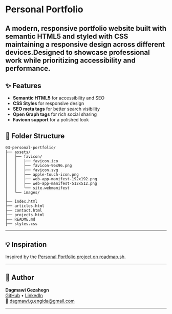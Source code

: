 # Personal Portfolio

A modern, responsive portfolio website built with semantic HTML5 and styled with CSS maintaining a responsive design across different devices.Designed to showcase professional work while prioritizing accessibility and performance.
---

## ✨ Features

- **Semantic HTML5** for accessibility and SEO
- **CSS Styles** for responsive design
- **SEO meta tags** for better search visibility
- **Open Graph tags** for rich social sharing
- **Favicon support** for a polished look

## 📁 Folder Structure
```
03-personal-portfolio/
├── assets/
│   ├── favicon/
│   │   ├── favicon.ico
│   │   ├── favicon-96x96.png
│   │   ├── favicon.svg
│   │   ├── apple-touch-icon.png
│   │   ├── web-app-manifest-192x192.png
│   │   ├── web-app-manifest-512x512.png
│   │   └── site.webmanifest
│   └── images/
│       
├── index.html
├── articles.html
├── contact.html
├── projects.html
├── README.md
├── styles.css
```
---


## 💡 Inspiration

Inspired by the [Personal Portfolio project on roadmap.sh](https://roadmap.sh/projects/portfolio-website).

---


## 👤 Author

**Dagmawi Gezahegn**  
[GitHub](https://github.com/dagmawigezahegn) • [LinkedIn](https://linkedin.com/in/dagmawi-g-engida)  
📧 dagmawi.g.engida@gmail.com

---